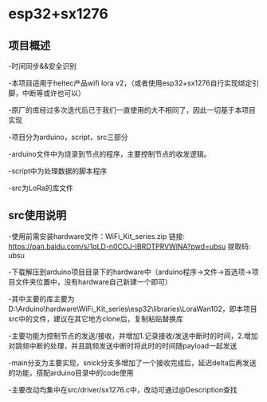 # esp32+sx1276

## 项目概述

-时间同步&&安全识别

-本项目适用于heltec产品wifi lora v2，（或者使用esp32+sx1276自行实现绑定引脚，中断等或许也可以）

-原厂的库经过多次迭代后已于我们一直使用的大不相同了，因此一切基于本项目实现

-项目分为arduino，script，src三部分

-arduino文件中为烧录到节点的程序，主要控制节点的收发逻辑。

-script中为处理数据的脚本程序

-src为LoRa的库文件

## src使用说明

-使用前需安装hardware文件：WiFi_Kit_series.zip 链接: https://pan.baidu.com/s/1qLD-n0COJ-IBRDTPRVWlNA?pwd=ubsu 提取码: ubsu

-下载解压到arduino项目目录下的hardware中（arduino程序->文件->首选项->项目文件夹位置中，没有hardware自己新建一个即可）

-其中主要的库主要为D:\Arduino\hardware\WiFi_Kit_series\esp32\libraries\LoraWan102，即本项目src中的文件，建议在其它地方clone后，复制粘贴替换库

-主要功能为控制节点的发送/接收，并增加1.记录接收/发送中断时的时间，2.增加对跳频中断的处理，并且跳频发送中断时将此时的时间随payload一起发送

-main分支为主要实现，snick分支多增加了一个接收完成后，延迟delta后再发送的功能，搭配arduino目录中的code使用

-主要改动均集中在src/driver/sx1276.c中，改动可通过@Description查找
